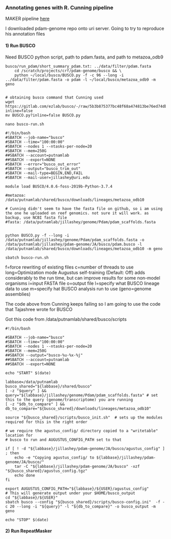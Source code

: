 ### Annotating genes with R. Cunning pipeline 

MAKER pipeline [here](https://github.com/jrcunning/pdam-genome/blob/master/annotation/Makefile)

I downloaded pdam-genome repo onto uri server. Going to try to reproduce his annotation files

#### 1) Run BUSCO

Need BUSCO python script, path to pdam.fasta, and path to metazoa_odb9

```
busco/run_pdam/short_summary_pdam.txt: ../data/filter/pdam.fasta
	cd /scratch/projects/crf/pdam-genome/busco && \
	python ~/local/busco/BUSCO.py -f -c 96 --long -i ../data/filter/pdam.fasta -o pdam -l ~/local/busco/metazoa_odb9 -m geno


# obtaining busco command that Cunning used 
wget https://gitlab.com/ezlab/busco/-/raw/5b3b875377bc48f68a474813be76ed74db1f6858/BUSCO.py?inline=false
mv BUSCO.py?inline=false BUSCO.py

nano busco-run.sh

#!/bin/bash
#SBATCH --job-name="busco"
#SBATCH --time="100:00:00"
#SBATCH --nodes 1 --ntasks-per-node=20
#SBATCH --mem=250G 
##SBATCH --account=putnamlab
##SBATCH --export=NONE
#SBATCH --error="busco_out_error"
#SBATCH --output="busco_trim_out"
#SBATCH --mail-type=BEGIN,END,FAIL
#SBATCH --mail-user=jillashey@uri.edu

module load BUSCO/4.0.6-foss-2019b-Python-3.7.4 

#metazoa: /data/putnamlab/shared/busco/downloads/lineages/metazoa_odb10

# Cunning didn't seem to have the fasta file on github, so i am using the one he uploaded on reef genomics. not sure it will work. as backup, use NCBI fasta file 
#fasta: /data/putnamlab/jillashey/genome/Pdam/pdam_scaffolds.fasta 


python BUSCO.py -f --long -i /data/putnamlab/jillashey/genome/Pdam/pdam_scaffolds.fasta -o /data/putnamlab/jillashey/pdam-genome/JA/busco/pdam.busco -l /data/putnamlab/shared/busco/downloads/lineages/metazoa_odb10 -m geno

sbatch busco-run.sh

```

f=force rewriting of existing files 
c=number of threads to use
long=Optimization mode Augustus self-training (Default: Off) adds considerably to the run time, but can improve results for some non-model organisms
i=input FASTA file
o=output file
l=specify what BUSCO lineage data to use
m=specify hat BUSCO analysis run to use (geno=genome assemblies)

The code above from Cunning keeps failing so I am going to use the code that Tajashree wrote for BUSCO

Got this code from /data/putnamlab/shared/busco/scripts

```
#!/bin/bash

#SBATCH --job-name="busco"
#SBATCH --time="100:00:00"
#SBATCH --nodes 1 --ntasks-per-node=20
#SBATCH --mem=250G 
##SBATCH --output="busco-%u-%x-%j"
##SBATCH --account=putnamlab
##SBATCH --export=NONE

echo "START" $(date)

labbase=/data/putnamlab
busco_shared="${labbase}/shared/busco" 
[ -z "$query" ] && query="${labbase}/jillashey/genome/Pdam/pdam_scaffolds.fasta" # set this to the query (genome/transcriptome) you are running 
[ -z "$db_to_compare" ] && db_to_compare="${busco_shared}/downloads/lineages/metazoa_odb10"

source "${busco_shared}/scripts/busco_init.sh"  # sets up the modules required for this in the right order

# we require the agustus_config/ directory copied to a "writetable" location for
# busco to run and AUGUSTUS_CONFIG_PATH set to that

if [ ! -d "${labbase}/jillashey/pdam-genome/JA/busco/agustus_config" ] ; then
    echo -e "Copying agustus_config/ to ${labbase}/jillashey/pdam-genome/JA/busco/"
    tar -C "${labbase}/jillashey/pdam-genome/JA/busco" -xzf "${busco_shared}/agustus_config.tgz"
    echo done
fi

export AUGUSTUS_CONFIG_PATH="${labbase}/${USER}/agustus_config"
# This will generate output under your $HOME/busco_output
cd "${labbase}/${USER}"
sbatch busco --config "${busco_shared}/scripts/busco-config.ini"  -f -c 20 --long -i "${query}" -l "${db_to_compare}" -o busco_output -m geno

echo "STOP" $(date)
```

#### 2) Run RepeatMasker 
